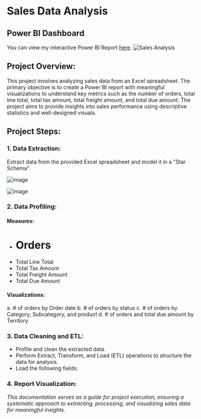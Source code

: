 # Sales Data Analysis

## Power BI Dashboard
You can view my interactive Power BI Report [here](https://app.powerbi.com/groups/me/reports/911d94a9-64f4-4143-a1fc-d740c55f23bc/ReportSection?experience=power-bi).
![Sales Analysis](https://github.com/NouraAlgohary/Sales-Analysis/assets/103903785/3c05a35d-db81-4543-8650-d03a9b125c96)

## Project Overview:
This project involves analyzing sales data from an Excel spreadsheet. The primary objective is to create a Power BI report with meaningful visualizations to understand key metrics such as the number of orders, total line total, total tax amount, total freight amount, and total due amount. The project aims to provide insights into sales performance using descriptive statistics and well-designed visuals.

## Project Steps:
### 1. Data Extraction:
Extract data from the provided Excel spreadsheet and model it in a "Star Schema".

![image](https://github.com/NouraAlgohary/Sales-Analysis/assets/103903785/a8c86df9-d7a3-489a-a787-72a0150dff30)

![image](https://github.com/NouraAlgohary/Sales-Analysis/assets/103903785/1570375e-1ec0-4762-9bf6-3a0b35badd0e)

### 2. Data Profiling:
#### Measures:
- # Orders
- Total Line Total
- Total Tax Amount
- Total Freight Amount
- Total Due Amount

#### Visualizations:
a. # of orders by Order date
b. # of orders by status
c. # of orders by Category, Subcategory, and product
d. # of orders and total due amount by Territory

### 3. Data Cleaning and ETL:
- Profile and clean the extracted data.
- Perform Extract, Transform, and Load (ETL) operations to structure the data for analysis.
- Load the following fields:

### 4. Report Visualization:

_This documentation serves as a guide for project execution, ensuring a systematic approach to extracting, processing, and visualizing sales data for meaningful insights._


